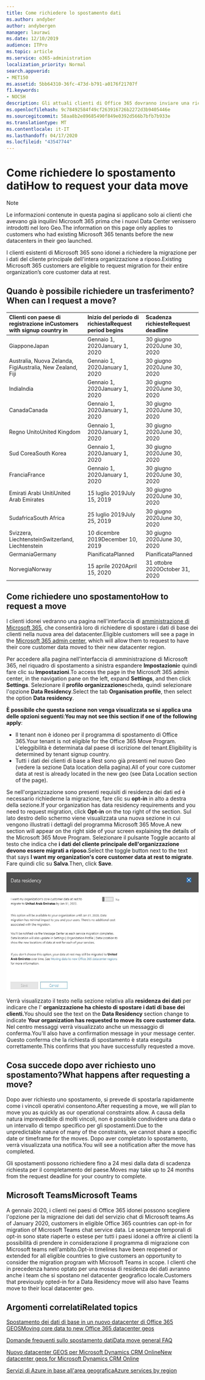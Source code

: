 ```yaml
---
title: Come richiedere lo spostamento dati
ms.author: andyber
author: andybergen
manager: laurawi
ms.date: 12/10/2019
audience: ITPro
ms.topic: article
ms.service: o365-administration
localization_priority: Normal
search.appverid:
- MET150
ms.assetid: 5bb64310-36fc-473d-b791-a0176f21707f
f1.keywords:
- NOCSH
description: Gli attuali clienti di Office 365 dovranno inviare una richiesta prima della data di scadenza per il proprio paese, in modo che i dati del cliente dei servizi Microsoft 365 partecipanti vengano spostati nel nuovo geografico.
ms.openlocfilehash: 9c78492584f49cf263916726b2272d3b9405446e
ms.sourcegitcommit: 58aa8b2e89685490f849e0392d566b7bfb7b933e
ms.translationtype: MT
ms.contentlocale: it-IT
ms.lasthandoff: 04/17/2020
ms.locfileid: "43547744"
---
```

# <a name="how-to-request-your-data-move"></a><span data-ttu-id="e04b7-103">Come richiedere lo spostamento dati</span><span class="sxs-lookup"><span data-stu-id="e04b7-103">How to request your data move</span></span>

> [!NOTE]
> <span data-ttu-id="e04b7-104">Le informazioni contenute in questa pagina si applicano solo ai clienti che avevano già inquilini Microsoft 365 prima che i nuovi Data Center venissero introdotti nel loro Geo.</span><span class="sxs-lookup"><span data-stu-id="e04b7-104">The information on this page only applies to customers who had existing Microsoft 365 tenants before the new datacenters in their geo launched.</span></span> 
  
<span data-ttu-id="e04b7-105">I clienti esistenti di Microsoft 365 sono idonei a richiedere la migrazione per i dati del cliente principale dell'intera organizzazione a riposo.</span><span class="sxs-lookup"><span data-stu-id="e04b7-105">Existing Microsoft 365 customers are eligible to request migration for their entire organization’s core customer data at rest.</span></span>  
  
## <a name="when-can-i-request-a-move"></a><span data-ttu-id="e04b7-106">Quando è possibile richiedere un trasferimento?</span><span class="sxs-lookup"><span data-stu-id="e04b7-106">When can I request a move?</span></span>

|<span data-ttu-id="e04b7-107">**Clienti con paese di registrazione in**</span><span class="sxs-lookup"><span data-stu-id="e04b7-107">**Customers with signup country in**</span></span>|<span data-ttu-id="e04b7-108">**Inizio del periodo di richiesta**</span><span class="sxs-lookup"><span data-stu-id="e04b7-108">**Request period begins**</span></span>|<span data-ttu-id="e04b7-109">**Scadenza richieste**</span><span class="sxs-lookup"><span data-stu-id="e04b7-109">**Request deadline**</span></span>|
|:-----|:-----|:-----|
|<span data-ttu-id="e04b7-110">Giappone</span><span class="sxs-lookup"><span data-stu-id="e04b7-110">Japan</span></span>  <br/> |<span data-ttu-id="e04b7-111">Gennaio 1, 2020</span><span class="sxs-lookup"><span data-stu-id="e04b7-111">January 1, 2020</span></span>  <br/> |<span data-ttu-id="e04b7-112">30 giugno 2020</span><span class="sxs-lookup"><span data-stu-id="e04b7-112">June 30, 2020</span></span>  <br/> |
|<span data-ttu-id="e04b7-113">Australia, Nuova Zelanda, Figi</span><span class="sxs-lookup"><span data-stu-id="e04b7-113">Australia, New Zealand, Fiji</span></span>  <br/> |<span data-ttu-id="e04b7-114">Gennaio 1, 2020</span><span class="sxs-lookup"><span data-stu-id="e04b7-114">January 1, 2020</span></span>  <br/> |<span data-ttu-id="e04b7-115">30 giugno 2020</span><span class="sxs-lookup"><span data-stu-id="e04b7-115">June 30, 2020</span></span>  <br/> |
|<span data-ttu-id="e04b7-116">India</span><span class="sxs-lookup"><span data-stu-id="e04b7-116">India</span></span>  <br/> |<span data-ttu-id="e04b7-117">Gennaio 1, 2020</span><span class="sxs-lookup"><span data-stu-id="e04b7-117">January 1, 2020</span></span>  <br/> |<span data-ttu-id="e04b7-118">30 giugno 2020</span><span class="sxs-lookup"><span data-stu-id="e04b7-118">June 30, 2020</span></span>  <br/> |
|<span data-ttu-id="e04b7-119">Canada</span><span class="sxs-lookup"><span data-stu-id="e04b7-119">Canada</span></span>  <br/> |<span data-ttu-id="e04b7-120">Gennaio 1, 2020</span><span class="sxs-lookup"><span data-stu-id="e04b7-120">January 1, 2020</span></span>  <br/> |<span data-ttu-id="e04b7-121">30 giugno 2020</span><span class="sxs-lookup"><span data-stu-id="e04b7-121">June 30, 2020</span></span>  <br/> |
|<span data-ttu-id="e04b7-122">Regno Unito</span><span class="sxs-lookup"><span data-stu-id="e04b7-122">United Kingdom</span></span>  <br/> |<span data-ttu-id="e04b7-123">Gennaio 1, 2020</span><span class="sxs-lookup"><span data-stu-id="e04b7-123">January 1, 2020</span></span>  <br/> |<span data-ttu-id="e04b7-124">30 giugno 2020</span><span class="sxs-lookup"><span data-stu-id="e04b7-124">June 30, 2020</span></span>  <br/> |
|<span data-ttu-id="e04b7-125">Sud Corea</span><span class="sxs-lookup"><span data-stu-id="e04b7-125">South Korea</span></span>  <br/> |<span data-ttu-id="e04b7-126">Gennaio 1, 2020</span><span class="sxs-lookup"><span data-stu-id="e04b7-126">January 1, 2020</span></span>  <br/> |<span data-ttu-id="e04b7-127">30 giugno 2020</span><span class="sxs-lookup"><span data-stu-id="e04b7-127">June 30, 2020</span></span>  <br/> |
|<span data-ttu-id="e04b7-128">Francia</span><span class="sxs-lookup"><span data-stu-id="e04b7-128">France</span></span>  <br/> |<span data-ttu-id="e04b7-129">Gennaio 1, 2020</span><span class="sxs-lookup"><span data-stu-id="e04b7-129">January 1, 2020</span></span>  <br/> |<span data-ttu-id="e04b7-130">30 giugno 2020</span><span class="sxs-lookup"><span data-stu-id="e04b7-130">June 30, 2020</span></span>  <br/> |
|<span data-ttu-id="e04b7-131">Emirati Arabi Uniti</span><span class="sxs-lookup"><span data-stu-id="e04b7-131">United Arab Emirates</span></span>  <br/> |<span data-ttu-id="e04b7-132">15 luglio 2019</span><span class="sxs-lookup"><span data-stu-id="e04b7-132">July 15, 2019</span></span>  <br/> |<span data-ttu-id="e04b7-133">30 giugno 2020</span><span class="sxs-lookup"><span data-stu-id="e04b7-133">June 30, 2020</span></span>  <br/> |
|<span data-ttu-id="e04b7-134">Sudafrica</span><span class="sxs-lookup"><span data-stu-id="e04b7-134">South Africa</span></span>  <br/> |<span data-ttu-id="e04b7-135">25 luglio 2019</span><span class="sxs-lookup"><span data-stu-id="e04b7-135">July 25, 2019</span></span>  <br/> |<span data-ttu-id="e04b7-136">30 giugno 2020</span><span class="sxs-lookup"><span data-stu-id="e04b7-136">June 30, 2020</span></span>  <br/> |
|<span data-ttu-id="e04b7-137">Svizzera, Liechtenstein</span><span class="sxs-lookup"><span data-stu-id="e04b7-137">Switzerland, Liechtenstein</span></span>  <br/> |<span data-ttu-id="e04b7-138">10 dicembre 2019</span><span class="sxs-lookup"><span data-stu-id="e04b7-138">December 10, 2019</span></span>  <br/> |<span data-ttu-id="e04b7-139">30 giugno 2020</span><span class="sxs-lookup"><span data-stu-id="e04b7-139">June 30, 2020</span></span>  <br/> |
|<span data-ttu-id="e04b7-140">Germania</span><span class="sxs-lookup"><span data-stu-id="e04b7-140">Germany</span></span>  <br/> |<span data-ttu-id="e04b7-141">Pianificata</span><span class="sxs-lookup"><span data-stu-id="e04b7-141">Planned</span></span>  <br/> |<span data-ttu-id="e04b7-142">Pianificata</span><span class="sxs-lookup"><span data-stu-id="e04b7-142">Planned</span></span>  <br/> |
|<span data-ttu-id="e04b7-143">Norvegia</span><span class="sxs-lookup"><span data-stu-id="e04b7-143">Norway</span></span>  <br/> |<span data-ttu-id="e04b7-144">15 aprile 2020</span><span class="sxs-lookup"><span data-stu-id="e04b7-144">April 15, 2020</span></span>  <br/> |<span data-ttu-id="e04b7-145">31 ottobre 2020</span><span class="sxs-lookup"><span data-stu-id="e04b7-145">October 31, 2020</span></span>  <br/> |
   
## <a name="how-to-request-a-move"></a><span data-ttu-id="e04b7-146">Come richiedere uno spostamento</span><span class="sxs-lookup"><span data-stu-id="e04b7-146">How to request a move</span></span>

<span data-ttu-id="e04b7-147">I clienti idonei vedranno una pagina nell'interfaccia di [amministrazione di Microsoft 365](https://aka.ms/365admin), che consentirà loro di richiedere di spostare i dati di base dei clienti nella nuova area del datacenter.</span><span class="sxs-lookup"><span data-stu-id="e04b7-147">Eligible customers will see a page in the [Microsoft 365 admin center](https://aka.ms/365admin), which will allow them to request to have their core customer data moved to their new datacenter region.</span></span>  
  
<span data-ttu-id="e04b7-148">Per accedere alla pagina nell'interfaccia di amministrazione di Microsoft 365, nel riquadro di spostamento a sinistra espandere **Impostazioni**e quindi fare clic su **Impostazioni**.</span><span class="sxs-lookup"><span data-stu-id="e04b7-148">To access the page in the Microsoft 365 admin center, in the navigation pane on the left, expand **Settings**, and then click **Settings**.</span></span>
<span data-ttu-id="e04b7-149">Selezionare il **profilo organizzazione**scheda, quindi selezionare l'opzione **Data Residency**.</span><span class="sxs-lookup"><span data-stu-id="e04b7-149">Select the tab **Organisation profile**, then select the option **Data residency**.</span></span>
  
<span data-ttu-id="e04b7-150">**È possibile che questa sezione non venga visualizzata se si applica una delle opzioni seguenti**:</span><span class="sxs-lookup"><span data-stu-id="e04b7-150">**You may not see this section if one of the following apply**:</span></span>
- <span data-ttu-id="e04b7-151">Il tenant non è idoneo per il programma di spostamento di Office 365.</span><span class="sxs-lookup"><span data-stu-id="e04b7-151">Your tenant is not eligible for the Office 365 Move Program.</span></span>  <span data-ttu-id="e04b7-152">L'eleggibilità è determinata dal paese di iscrizione del tenant.</span><span class="sxs-lookup"><span data-stu-id="e04b7-152">Eligibility is determined by tenant signup country.</span></span>
- <span data-ttu-id="e04b7-153">Tutti i dati dei clienti di base a Rest sono già presenti nel nuovo Geo (vedere la sezione Data location della pagina).</span><span class="sxs-lookup"><span data-stu-id="e04b7-153">All of your core customer data at rest is already located in the new geo (see Data Location section of the page).</span></span> 
  
<span data-ttu-id="e04b7-154">Se nell'organizzazione sono presenti requisiti di residenza dei dati ed è necessario richiederne la migrazione, fare clic su **opt-in** in alto a destra della sezione.</span><span class="sxs-lookup"><span data-stu-id="e04b7-154">If your organization has data residency requirements and you need to request migration, click **Opt-in** on the top right of the section.</span></span> <span data-ttu-id="e04b7-155">Sul lato destro dello schermo viene visualizzata una nuova sezione in cui vengono illustrati i dettagli del programma Microsoft 365 Move.</span><span class="sxs-lookup"><span data-stu-id="e04b7-155">A new section will appear on the right side of your screen explaining the details of the Microsoft 365 Move Program.</span></span> <span data-ttu-id="e04b7-156">Selezionare il pulsante Toggle accanto al testo che indica che **i dati del cliente principale dell'organizzazione devono essere migrati a riposo**.</span><span class="sxs-lookup"><span data-stu-id="e04b7-156">Select the toggle button next to the text that says **I want my organization's core customer data at rest to migrate**.</span></span> <span data-ttu-id="e04b7-157">Fare quindi clic su **Salva**.</span><span class="sxs-lookup"><span data-stu-id="e04b7-157">Then, click **Save**.</span></span>
  
![Schermata di operazione di consenso per il datacenter](media/dataresidencyflyoutae.jpg)
  
<span data-ttu-id="e04b7-159">Verrà visualizzato il testo nella sezione relativa alla **residenza dei dati** per indicare che l' **organizzazione ha chiesto di spostare i dati di base dei clienti.**</span><span class="sxs-lookup"><span data-stu-id="e04b7-159">You should see the text on the **Data Residency** section change to indicate **Your organization has requested to move its core customer data.**</span></span> <span data-ttu-id="e04b7-160">Nel centro messaggi verrà visualizzato anche un messaggio di conferma.</span><span class="sxs-lookup"><span data-stu-id="e04b7-160">You'll also have a confirmation message in your message center.</span></span> <span data-ttu-id="e04b7-161">Questo conferma che la richiesta di spostamento è stata eseguita correttamente.</span><span class="sxs-lookup"><span data-stu-id="e04b7-161">This confirms that you have successfully requested a move.</span></span> 


  
## <a name="what-happens-after-requesting-a-move"></a><span data-ttu-id="e04b7-162">Cosa succede dopo aver richiesto uno spostamento?</span><span class="sxs-lookup"><span data-stu-id="e04b7-162">What happens after requesting a move?</span></span>

<span data-ttu-id="e04b7-163">Dopo aver richiesto uno spostamento, si prevede di spostarla rapidamente come i vincoli operativi consentono.</span><span class="sxs-lookup"><span data-stu-id="e04b7-163">After requesting a move, we will plan to move you as quickly as our operational constraints allow.</span></span> <span data-ttu-id="e04b7-164">A causa della natura imprevedibile di molti vincoli, non è possibile condividere una data o un intervallo di tempo specifico per gli spostamenti.</span><span class="sxs-lookup"><span data-stu-id="e04b7-164">Due to the unpredictable nature of many of the constraints, we cannot share a specific date or timeframe for the moves.</span></span> <span data-ttu-id="e04b7-165">Dopo aver completato lo spostamento, verrà visualizzata una notifica.</span><span class="sxs-lookup"><span data-stu-id="e04b7-165">You will see a notification after the move has completed.</span></span>
  
<span data-ttu-id="e04b7-166">Gli spostamenti possono richiedere fino a 24 mesi dalla data di scadenza richiesta per il completamento del paese.</span><span class="sxs-lookup"><span data-stu-id="e04b7-166">Moves may take up to 24 months from the request deadline for your country to complete.</span></span>
  
## <a name="microsoft-teams"></a><span data-ttu-id="e04b7-167">Microsoft Teams</span><span class="sxs-lookup"><span data-stu-id="e04b7-167">Microsoft Teams</span></span>

<span data-ttu-id="e04b7-168">A gennaio 2020, i clienti nei paesi di Office 365 idonei possono scegliere l'opzione per la migrazione dei dati del servizio chat di Microsoft teams.</span><span class="sxs-lookup"><span data-stu-id="e04b7-168">As of January 2020, customers in eligible Office 365 countries can opt-in for migration of Microsoft Teams chat service data.</span></span>  <span data-ttu-id="e04b7-169">Le sequenze temporali di opt-in sono state riaperte o estese per tutti i paesi idonei a offrire ai clienti la possibilità di prendere in considerazione il programma di migrazione con Microsoft teams nell'ambito.</span><span class="sxs-lookup"><span data-stu-id="e04b7-169">Opt-in timelines have been reopened or extended for all eligible countries to give customers an opportunity to consider the migration program with Microsoft Teams in scope.</span></span> <span data-ttu-id="e04b7-170">I clienti che in precedenza hanno optato per una mossa di residenza dei dati avranno anche i team che si spostano nel datacenter geografico locale.</span><span class="sxs-lookup"><span data-stu-id="e04b7-170">Customers that previously opted-in for a Data Residency move will also have Teams move to their local datacenter geo.</span></span>

## <a name="related-topics"></a><span data-ttu-id="e04b7-171">Argomenti correlati</span><span class="sxs-lookup"><span data-stu-id="e04b7-171">Related topics</span></span>

[<span data-ttu-id="e04b7-172">Spostamento dei dati di base in un nuovo datacenter di Office 365 GEOS</span><span class="sxs-lookup"><span data-stu-id="e04b7-172">Moving core data to new Office 365 datacenter geos</span></span>](moving-data-to-new-datacenter-geos.md)

[<span data-ttu-id="e04b7-173">Domande frequenti sullo spostamento dati</span><span class="sxs-lookup"><span data-stu-id="e04b7-173">Data move general FAQ</span></span>](data-move-faq.md)

[<span data-ttu-id="e04b7-174">Nuovo datacenter GEOS per Microsoft Dynamics CRM Online</span><span class="sxs-lookup"><span data-stu-id="e04b7-174">New datacenter geos for Microsoft Dynamics CRM Online</span></span>](https://go.microsoft.com/fwlink/p/?Linkid=615924)
  
[<span data-ttu-id="e04b7-175">Servizi di Azure in base all'area geografica</span><span class="sxs-lookup"><span data-stu-id="e04b7-175">Azure services by region</span></span>](https://azure.microsoft.com/regions/)
  

